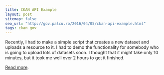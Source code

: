```yaml
---
title: CKAN API Example
layout: post
sitemap: false
seo_url: "http://gov.palcu.ro/2016/04/05/ckan-api-example.html"
tags: ckan gov
---
```


Recently, I had to make a simple script that creates a new dataset and uploads a resource to it. I had to demo the functionality for somebody who is going to upload lots of datasets soon. I thought that it might take only 10 minutes, but it took me well over 2 hours to get it finished.

[Read more](http://gov.palcu.ro/2016/04/05/ckan-api-example.html).
